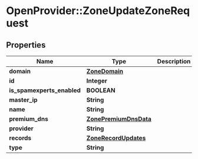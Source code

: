 # OpenProvider::ZoneUpdateZoneRequest

## Properties
Name | Type | Description | Notes
------------ | ------------- | ------------- | -------------
**domain** | [**ZoneDomain**](ZoneDomain.md) |  | [optional] 
**id** | **Integer** |  | [optional] 
**is_spamexperts_enabled** | **BOOLEAN** |  | [optional] 
**master_ip** | **String** |  | [optional] 
**name** | **String** |  | [optional] 
**premium_dns** | [**ZonePremiumDnsData**](ZonePremiumDnsData.md) |  | [optional] 
**provider** | **String** |  | [optional] 
**records** | [**ZoneRecordUpdates**](ZoneRecordUpdates.md) |  | [optional] 
**type** | **String** |  | [optional] 

